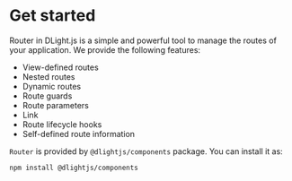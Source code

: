 # Get started
Router in DLight.js is a simple and powerful tool to manage the routes of your application. We provide the following features:

* View-defined routes
* Nested routes
* Dynamic routes
* Route guards
* Route parameters
* Link
* Route lifecycle hooks
* Self-defined route information

`Router` is provided by `@dlightjs/components` package. You can install it as:
```bash
npm install @dlightjs/components
```
